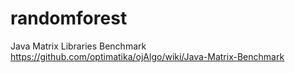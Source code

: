 # randomforest

Java Matrix Libraries Benchmark
https://github.com/optimatika/ojAlgo/wiki/Java-Matrix-Benchmark
